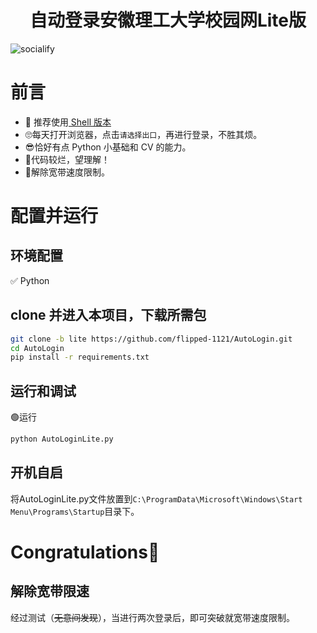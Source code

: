 <div align="center">
<h1>自动登录安徽理工大学校园网Lite版</h1>
</div>

![socialify](https://socialify.git.ci/flipped-1121/AutoLogin/image?description=1&font=Inter&forks=1&issues=1&language=1&logo=https%3A%2F%2Fcdn.jsdelivr.net%2Fgh%2Fflipped-1121%2FBlogPictures%2Fflipped-1121-PIC%2F%E5%AE%BD%E5%B8%A6%E6%8F%90%E9%80%9F.png&name=1&owner=1&pattern=Circuit%20Board&pulls=1&stargazers=1&theme=Light)

# 前言
+ 🌟 推荐使用[ Shell 版本](https://github.com/flipped-1121/AutoLogin/tree/shell)
+ 🙄每天打开浏览器，点击`请选择出口`，再进行登录，不胜其烦。
+ 😎恰好有点 Python 小基础和 CV 的能力。
+ 🗿代码较烂，望理解！
+ 🌟解除宽带速度限制。


# 配置并运行

## 环境配置
✅ Python

## clone 并进入本项目，下载所需包
```bash
git clone -b lite https://github.com/flipped-1121/AutoLogin.git
cd AutoLogin
pip install -r requirements.txt
```

## 运行和调试
🟢运行
```bash
python AutoLoginLite.py
```

## 开机自启
将AutoLoginLite.py文件放置到`C:\ProgramData\Microsoft\Windows\Start Menu\Programs\Startup`目录下。
<h1>Congratulations🎉</h1>

## 解除宽带限速
经过测试（~~无意间发现~~），当进行两次登录后，即可突破就宽带速度限制。
